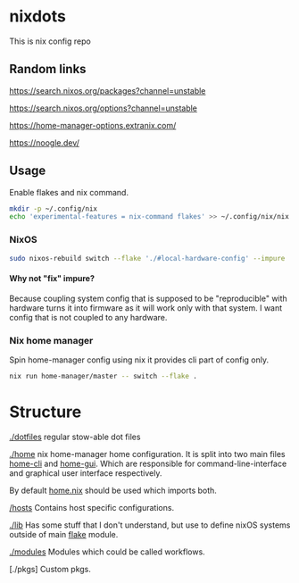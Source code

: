 # nixdots

This is nix config repo


## Random links

https://search.nixos.org/packages?channel=unstable

https://search.nixos.org/options?channel=unstable

https://home-manager-options.extranix.com/

https://noogle.dev/

## Usage 

Enable flakes and nix command.
``` sh
mkdir -p ~/.config/nix
echo 'experimental-features = nix-command flakes' >> ~/.config/nix/nix.conf
```

### NixOS

```sh
sudo nixos-rebuild switch --flake './#local-hardware-config' --impure
```
#### Why not "fix" impure?

Because coupling system config that is supposed to be "reproducible" with hardware turns it into firmware as it will work only with that system. I want config that is not coupled to any hardware.

### Nix home manager

Spin home-manager config using nix it provides cli part of config only.

```sh
nix run home-manager/master -- switch --flake .
```



# Structure
    
[./dotfiles](./dotfiles) regular stow-able dot files

[./home](./home) nix home-manager home configuration.
It is split into two main files [home-cli](./home/home-cli.nix) and [home-gui](./home/home-gui.nix).
Which are responsible for command-line-interface and graphical user interface respectively.


By default [home.nix](./home/home.nix) should be used which imports both.

[/hosts](./hosts) Contains host specific configurations.

[./lib](./lib) Has some stuff that I don't understand, but use to define nixOS systems outside of main [flake](./flake.nix) module.

[./modules](./modules) Modules which could be called workflows.

[./pkgs] Custom pkgs.
